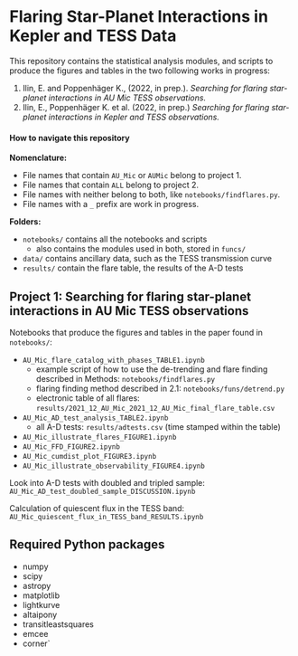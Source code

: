 # Flaring Star-Planet Interactions in Kepler and TESS Data

This repository contains the statistical analysis modules, and scripts to produce the figures and tables in the two following works in progress:

1. Ilin, E. and Poppenhäger K., (2022, in prep.). *Searching for flaring star-planet interactions in AU Mic TESS observations.*
2. Ilin, E., Poppenhäger K. et al. (2022, in prep.) *Searching for flaring star-planet interactions in Kepler and TESS observations.*

#### How to navigate this repository

**Nomenclature:**

- File names that contain `AU_Mic` or `AUMic` belong to project 1. 
- File names that contain `ALL` belong to project 2.
- File names with neither belong to both, like `notebooks/findflares.py`.
- File names with a `_` prefix are work in progress.

**Folders:**

- `notebooks/` contains all the notebooks and scripts 
  - also contains the modules used in both, stored in `funcs/`
- `data/` contains ancillary data, such as the TESS transmission curve
- `results/` contain the flare table, the results of the A-D tests

## Project 1: Searching for flaring star-planet interactions in AU Mic TESS observations

Notebooks that produce the figures and tables in the paper found in `notebooks/`:

- `AU_Mic_flare_catalog_with_phases_TABLE1.ipynb`
  - example script of how to use the de-trending and flare finding described in Methods: `notebooks/findflares.py`
  - flaring finding method described in 2.1: `notebooks/funs/detrend.py`
  - electronic table of all flares: `results/2021_12_AU_Mic_2021_12_AU_Mic_final_flare_table.csv`
- `AU_Mic_AD_test_analysis_TABLE2.ipynb`
  - all A-D tests: `results/adtests.csv` (time stamped within the table) 
- `AU_Mic_illustrate_flares_FIGURE1.ipynb`
- `AU_Mic_FFD_FIGURE2.ipynb`
- `AU_Mic_cumdist_plot_FIGURE3.ipynb`
- `AU_Mic_illustrate_observability_FIGURE4.ipynb`

Look into A-D tests with doubled and tripled sample: `AU_Mic_AD_test_doubled_sample_DISCUSSION.ipynb`

Calculation of quiescent flux in the TESS band: `AU_Mic_quiescent_flux_in_TESS_band_RESULTS.ipynb`



## Required Python packages

- numpy
- scipy
- astropy
- matplotlib
- lightkurve
- altaipony
- transitleastsquares
- emcee
- corner`
